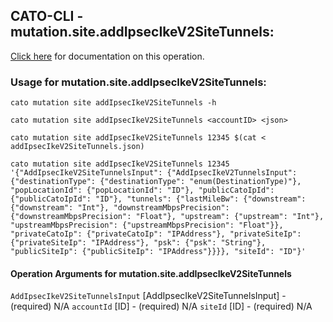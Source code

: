 
## CATO-CLI - mutation.site.addIpsecIkeV2SiteTunnels:
[Click here](https://api.catonetworks.com/documentation/#mutation-addIpsecIkeV2SiteTunnels) for documentation on this operation.

### Usage for mutation.site.addIpsecIkeV2SiteTunnels:

`cato mutation site addIpsecIkeV2SiteTunnels -h`

`cato mutation site addIpsecIkeV2SiteTunnels <accountID> <json>`

`cato mutation site addIpsecIkeV2SiteTunnels 12345 $(cat < addIpsecIkeV2SiteTunnels.json)`

`cato mutation site addIpsecIkeV2SiteTunnels 12345 '{"AddIpsecIkeV2SiteTunnelsInput": {"AddIpsecIkeV2TunnelsInput": {"destinationType": {"destinationType": "enum(DestinationType)"}, "popLocationId": {"popLocationId": "ID"}, "publicCatoIpId": {"publicCatoIpId": "ID"}, "tunnels": {"lastMileBw": {"downstream": {"downstream": "Int"}, "downstreamMbpsPrecision": {"downstreamMbpsPrecision": "Float"}, "upstream": {"upstream": "Int"}, "upstreamMbpsPrecision": {"upstreamMbpsPrecision": "Float"}}, "privateCatoIp": {"privateCatoIp": "IPAddress"}, "privateSiteIp": {"privateSiteIp": "IPAddress"}, "psk": {"psk": "String"}, "publicSiteIp": {"publicSiteIp": "IPAddress"}}}}, "siteId": "ID"}'`

#### Operation Arguments for mutation.site.addIpsecIkeV2SiteTunnels ####
`AddIpsecIkeV2SiteTunnelsInput` [AddIpsecIkeV2SiteTunnelsInput] - (required) N/A 
`accountId` [ID] - (required) N/A 
`siteId` [ID] - (required) N/A 

